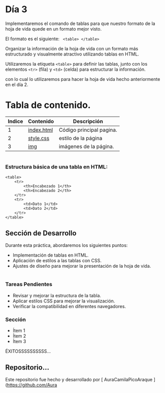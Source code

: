 # Día 3 

Implementaremos el comando de tablas para que nuestro formato de la hoja de vida quede en un formato mejor visto.

El formato es el siguiente:
` <table> </table>`

Organizar la información de la hoja de vida con un formato más estructurado y visualmente atractivo utilizando tablas en HTML.

Utilizaremos la etiqueta `<table>` para definir las tablas, junto con los elementos `<tr>` (fila) y `<td>` (celda) para estructurar la información.

con lo cual lo utilizaremos para hacer la hoja de vida hecho anteriormente en el día 2.

# Tabla de contenido.
| Indice | Contenido | Descripción|
|-|-|-|
| 1 | [index.html](https://github.com/AuraCamilaPicoAraque/HTML_S1_PicoAura/blob/master/Dia3/index.html "index.html")  | Código principal pagina.|
| 2 | [style.css](https://github.com/AuraCamilaPicoAraque/HTML_S1_PicoAura/blob/master/Dia3/style.css "style.css") | estilo de la página |
| 3 | [img](https://github.com/AuraCamilaPicoAraque/HTML_S1_PicoAura/tree/master/Dia3/img "img") | imágenes de la página.|

#

###  Estructura básica de una tabla en HTML:

    <table>
        <tr>
            <th>Encabezado 1</th>
            <th>Encabezado 2</th>
        </tr>
        <tr>
            <td>Dato 1</td>
            <td>Dato 2</td>
        </tr>
    </table>



## Sección de Desarrollo

Durante esta práctica, abordaremos los siguientes puntos:

-   Implementación de tablas en HTML.
-   Aplicación de estilos a las tablas con CSS.
-   Ajustes de diseño para mejorar la presentación de la hoja de vida.

#
### Tareas Pendientes

-   Revisar y mejorar la estructura de la tabla.
-   Aplicar estilos CSS para mejorar la visualización.
-   Verificar la compatibilidad en diferentes navegadores.







### Sección

-   Ítem 1
-   Ítem 2
-   Ítem 3



ÉXITOSSSSSSSSSS...


## Repositorio...

Este repositorio fue hecho y desarrollado por [ AuraCamilaPicoAraque ](https://github.com/Aura
